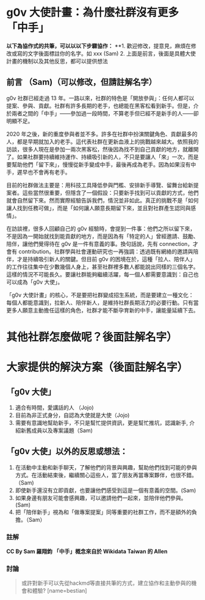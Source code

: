 # g0v 大使計畫：為什麼社群沒有更多「中手」
**以下為協作式的共筆，可以以以下步驟協作：** 
**1. 歡迎修改，提意見，麻煩在修改或寫的文字後面標註你的名字。如 xxx (Sam)
2. 上面是前言，後面是具體大使計畫的機制以及其他反思，都可以提供想法





## 前言 （Sam)（可以修改，但請註解名字）

g0v 社群已經走過 13 年。一路以來，社群的特色是「開放參與」：任何人都可以提案、參與、貢獻。社群有許多長期的老手，也總能在黑客松看到新手。但是，介於兩者之間的「中手」——參加過一段時間，不算老手但已經不是新手的人——卻明顯不足。

2020 年之後，新的重度參與者並不多。許多在社群中扮演關鍵角色、貢獻最多的人，都是早期就加入的老手。這代表社群在更新血液上的挑戰越來越大。依照我的訪談，很多人現在是參加一兩次黑客松，然後因為找不到自己貢獻的地方，就離開了。如果社群要持續維持運作、持續吸引新的人，不只是要讓人「來」一次，而是要幫助他們「留下來」，慢慢從新手變成中手，最後再成為老手。因為如果沒有中手，遲早也不會再有老手。

目前的社群做法主要是：用科技工具降低參與門檻、安排新手導覽、留舞台給新提案者。這些當然很重要，但隱含了一個假設：只要新手找到可以貢獻的方式，他們就會自然留下來。然而實際經驗告訴我們，情況並非如此。真正的挑戰不是「如何讓人找到任務可做」，而是「如何讓人願意長期留下來，並且對社群產生認同與感情」。

在訪談裡，很多人回顧自己的 g0v 經驗時，會提到一件事：他們之所以留下來，不是因為一開始就找到能貢獻的地方，而是因為有「特定的人」曾經邀請、鼓勵、陪伴，讓他們覺得待在 g0v 是一件有意義的事。換句話說，先有 connection，才會有 contribution。社群學與社會運動研究也一再強調：透過既有網絡的邀請與陪伴，才是持續吸引新人的關鍵。但目前 g0v 的困境在於，這種「拉人、陪伴人」的工作往往集中在少數幾個人身上，甚至社群裡多數人都能說出同樣的三個名字。這樣的情況不可能長久。要讓社群能夠繼續活躍，每一個人都需要意識到：自己也可以成為「g0v 大使」。

「g0v 大使計畫」的核心，不是要把社群變成招生系統，而是要建立一種文化：每個人都能意識到，拉新人、陪伴新人，是維持社群長期活力的必要行動。只有當更多人願意主動擔任這樣的角色，社群才能不斷孕育新的中手，讓能量延續下去。

# 其他社群怎麼做呢？後面註解名字）


# 大家提供的解決方案（後面註解名字）

## 「g0v 大使」
1. 適合有時間，愛講話的人 （Jojo)
2. 目前為非正式身分，自認為大使就是大使（Jojo)
3. 需要有意識地幫助新手，不只是幫忙提供資訊，更是幫忙推坑，認識新手, 介紹新舊成員以及專案議題（Sam)



## 「g0v 大使」以外的反思或想法：
1. 在活動中主動和新手聊天，了解他們的背景與興趣，幫助他們找到可能的參與方式。在活動結束後，繼續關心這些人，當了朋友再當專案夥伴，也很不錯。（Sam)
2. 即使新手還沒有立即貢獻，也要讓他們感受到這是一個有意義的空間。(Sam)
3. 如果身邊有朋友可能會感興趣，可以邀請他們一起來，並陪伴他們參與。(Sam)
4. 把「陪伴新手」視為和「做專案提案」同等重要的社群工作，而不是額外的負擔。（Sam）



### 註解
**CC By Sam 羅翔鈞**
**「中手」概念來自於 Wikidata Taiwan 的 Allen**



### 討論

> 或許對新手可以先從hackmd等直接共筆的方式，建立協作和主動參與的機會和體驗? [name=bestian]
